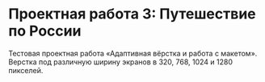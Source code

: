 # Проектная работа 3: Путешествие по России

Тестовая проектная работа «Адаптивная вёрстка и работа с макетом». Верстка под различную ширину экранов в 320, 768, 1024 и 1280 пикселей.